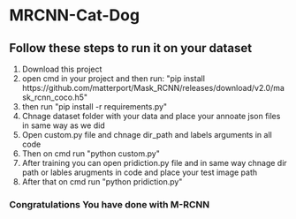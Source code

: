 # MRCNN-Cat-Dog

## Follow these steps to run it on your dataset

<ol>
<li>Download this project</li>
<li>open cmd in your project and then run: "pip install https://github.com/matterport/Mask_RCNN/releases/download/v2.0/mask_rcnn_coco.h5"</li>
<li>then run "pip install -r requirements.py"</li>
<li>Chnage dataset folder with your data and place your annoate json files in same way as we did</li>  
<li>Open custom.py file and chnage dir_path and labels arguments in all code</li> 
<li>Then on cmd run "python custom.py"</li>
<li> After training you can open pridiction.py file and in same way chnage dir path or lables arugments in code and place your test image path</li> 
<li>After that on cmd run "python pridiction.py" </li>    
</ol>

### Congratulations You have done with M-RCNN
